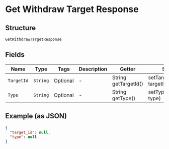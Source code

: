 
# Get Withdraw Target Response

## Structure

`GetWithdrawTargetResponse`

## Fields

| Name | Type | Tags | Description | Getter | Setter |
|  --- | --- | --- | --- | --- | --- |
| `TargetId` | `String` | Optional | - | String getTargetId() | setTargetId(String targetId) |
| `Type` | `String` | Optional | - | String getType() | setType(String type) |

## Example (as JSON)

```json
{
  "target_id": null,
  "type": null
}
```

